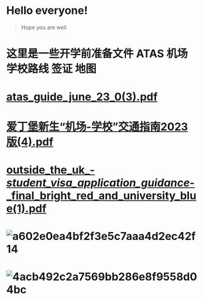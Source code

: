 # Hello everyone!
>Hope you are well
# 这里是一些开学前准备文件 ATAS 机场学校路线 签证 地图
# [atas_guide_june_23_0(3).pdf](https://github.com/Ed24FallPhder/Ed24FallPher.github.io/files/14739844/atas_guide_june_23_0.3.pdf)

# [爱丁堡新生“机场-学校”交通指南2023版(4).pdf](https://github.com/Ed24FallPhder/Ed24FallPher.github.io/files/14739615/-.2023.4.pdf) 
# [outside_the_uk_-_student_visa_application_guidance_-_final_bright_red_and_university_blue(1).pdf](https://github.com/Ed24FallPhder/Ed24FallPher.github.io/files/14739838/outside_the_uk_-_student_visa_application_guidance_-_final_bright_red_and_university_blue.1.pdf)

# ![a602e0ea4bf2f3e5c7aaa4d2ec42f14](https://github.com/Ed24FallPhder/Ed24FallPher.github.io/assets/164845628/63ff4fb5-6052-415c-b0ae-e8526df166ef) 
# ![4acb492c2a7569bb286e8f9558d04bc](https://github.com/Ed24FallPhder/Ed24FallPher.github.io/assets/164845628/e47ec499-ebfb-4832-b54b-201f8dc18cd0)
